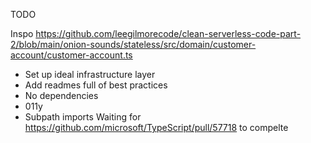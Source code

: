 TODO

Inspo https://github.com/leegilmorecode/clean-serverless-code-part-2/blob/main/onion-sounds/stateless/src/domain/customer-account/customer-account.ts

- Set up ideal infrastructure layer
- Add readmes full of best practices
- No dependencies
- 011y
- Subpath imports Waiting for https://github.com/microsoft/TypeScript/pull/57718 to compelte
